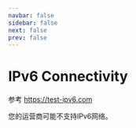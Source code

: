 ```yaml
---
navbar: false
sidebar: false
next: false
prev: false
---
```

# IPv6 Connectivity

参考 https://test-ipv6.com

您的运营商可能不支持IPv6网络。
